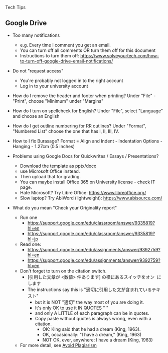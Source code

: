 Tech Tips

## Google Drive
* Too many notifications
    * e.g. Every time I comment you get an email. 
    * You can turn off all comments OR turn them off for this document
    * Instructions to turn them off: https://www.solveyourtech.com/how-to-turn-off-google-drive-email-notifications/
* Do not "request access"
    * You're probably not logged in to the right account
    * Log in to your university account 
* How do I remove the header and footer when printing? Under "File" - "Print", choose "Minimum" under "Margins"
* How do I turn on spellcheck for English? Under "File", select "Language" and choose an English
* How do I get outline numbering for RR outlines? Under "Format", "Numbered List" choose the one that has I, II, III, IV.
* How to I fix Burasage? Format = Align and Indent - Indentation Options - Hanging - 1.27cm (0.5 inches)
* Problems using Google Docs for Quickwrites / Essays / Presentations?
    * Download the template as pptx/docx
    * use Microsoft Office instead. 
    * Then upload that for grading. 
    * You can maybe install Office 365 on University license - check IT page. 
    * Hate Microsoft?  Try Libre Office: https://www.libreoffice.org/
    * Slow laptop? Try AbiWord (lightweight): https://www.abisource.com/


* What do you mean "Check your Originality report"
    * Run one
        * https://support.google.com/edu/classroom/answer/9335819?hl=en
        * https://support.google.com/edu/classroom/answer/9335819?hl=jp
    * Read one: 
        * https://support.google.com/edu/assignments/answer/9392759?hl=en
        * https://support.google.com/edu/assignments/answer/9392759?hl=en
    * Don't forget to turn on the citation switch. 
        * [引用した文章が <数値> 件あります] の横にあるスイッチをオン  にします
        * The instructions say this is "適切に引用した文が含まれているテキスト" 
            * but it is NOT "適切" the way most of you are doing it. 
            * It's only OK to use it IN QUOTES " " 
            * and only A LITTLE of each paragraph can be in quotes. 
            * Copy paste without quotes is always wrong, even with a citation. 
                * OK: King said that he had a dream (King, 1963). 
                * OK, occasionally: "I have a dream," (King, 1963)
                * NOT OK, ever, anywhere: I have a dream (King, 1963)
    * For more detail, see [Avoid Plagiarism](Invention-AvoidPlagiarism)
